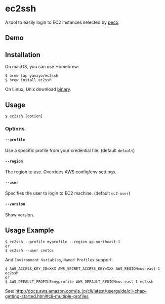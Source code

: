 # ec2ssh
A tool to easily login to EC2 instances selected by [peco](https://github.com/peco/peco).  

## Demo


## Installation
On macOS, you can use Homebrew:
```
$ brew tap yamayo/ec2ssh
$ brew install ec2ssh
```

On Linux, Unix download [binary]().


## Usage
```
$ ec2ssh [option]
```

### Options
#### `--profile`  
Use a specific profile from your credential file. (default `default`)

#### `--region`  
The region to use. Overrides AWS config/env settings.

#### `--user`  
Specifies the user to login to EC2 machine. (default `ec2-user`)

#### `--version`  
Show version.

## Usage Example
```
$ ec2ssh --profile myprofile --region ap-northeast-1
or
$ ec2ssh --user centos
```

And `Environment Variables`, `Named Profiles` support.  
```
$ AWS_ACCESS_KEY_ID=XXX AWS_SECRET_ACCESS_KEY=XXX AWS_REGION=us-east-1 ec2ssh
or
$ AWS_DEFAULT_PROFILE=myprofile AWS_DEFAULT_REGION=us-east-1 ec2ssh
```
See: http://docs.aws.amazon.com/ja_jp/cli/latest/userguide/cli-chap-getting-started.html#cli-multiple-profiles
